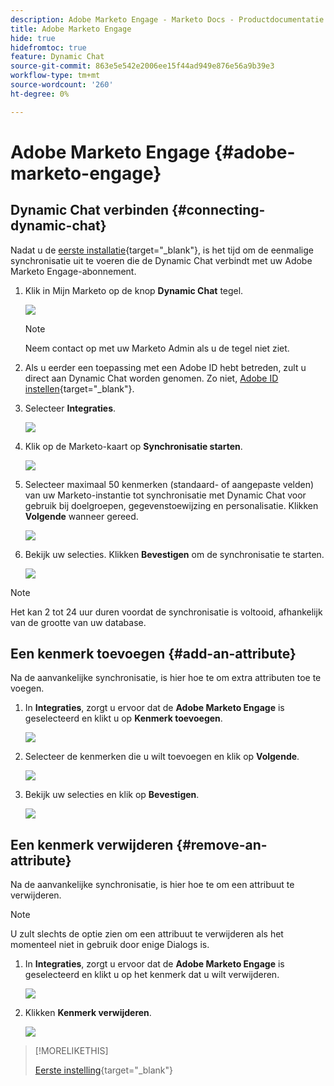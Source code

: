 ```yaml
---
description: Adobe Marketo Engage - Marketo Docs - Productdocumentatie
title: Adobe Marketo Engage
hide: true
hidefromtoc: true
feature: Dynamic Chat
source-git-commit: 863e5e542e2006ee15f44ad949e876e56a9b39e3
workflow-type: tm+mt
source-wordcount: '260'
ht-degree: 0%

---
```


# Adobe Marketo Engage {#adobe-marketo-engage}

## Dynamic Chat verbinden {#connecting-dynamic-chat}

Nadat u de [eerste installatie](/help/marketo/product-docs/demand-generation/dynamic-chat/initial-setup.md){target="_blank"}, is het tijd om de eenmalige synchronisatie uit te voeren die de Dynamic Chat verbindt met uw Adobe Marketo Engage-abonnement.

1. Klik in Mijn Marketo op de knop **Dynamic Chat** tegel.

   ![](assets/adobe-marketo-engage-1.png)

   >[!NOTE]
   >
   >Neem contact op met uw Marketo Admin als u de tegel niet ziet.

1. Als u eerder een toepassing met een Adobe ID hebt betreden, zult u direct aan Dynamic Chat worden genomen. Zo niet, [Adobe ID instellen](https://helpx.adobe.com/manage-account/using/create-update-adobe-id.html){target="_blank"}.

1. Selecteer **Integraties**.

   ![](assets/adobe-marketo-engage-2.png)

1. Klik op de Marketo-kaart op **Synchronisatie starten**.

   ![](assets/adobe-marketo-engage-3.png)

1. Selecteer maximaal 50 kenmerken (standaard- of aangepaste velden) van uw Marketo-instantie tot synchronisatie met Dynamic Chat voor gebruik bij doelgroepen, gegevenstoewijzing en personalisatie. Klikken **Volgende** wanneer gereed.

   ![](assets/adobe-marketo-engage-4.png)

1. Bekijk uw selecties. Klikken **Bevestigen** om de synchronisatie te starten.

   ![](assets/adobe-marketo-engage-5.png)

>[!NOTE]
>
>Het kan 2 tot 24 uur duren voordat de synchronisatie is voltooid, afhankelijk van de grootte van uw database.

## Een kenmerk toevoegen {#add-an-attribute}

Na de aanvankelijke synchronisatie, is hier hoe te om extra attributen toe te voegen.

1. In **Integraties**, zorgt u ervoor dat de **Adobe Marketo Engage** is geselecteerd en klikt u op **Kenmerk toevoegen**.

   ![](assets/adobe-marketo-engage-6.png)

1. Selecteer de kenmerken die u wilt toevoegen en klik op **Volgende**.

   ![](assets/adobe-marketo-engage-7.png)

1. Bekijk uw selecties en klik op **Bevestigen**.

   ![](assets/adobe-marketo-engage-8.png)

## Een kenmerk verwijderen {#remove-an-attribute}

Na de aanvankelijke synchronisatie, is hier hoe te om een attribuut te verwijderen.

>[!NOTE]
>
>U zult slechts de optie zien om een attribuut te verwijderen als het momenteel niet in gebruik door enige Dialogs is.

1. In **Integraties**, zorgt u ervoor dat de **Adobe Marketo Engage** is geselecteerd en klikt u op het kenmerk dat u wilt verwijderen.

   ![](assets/adobe-marketo-engage-9.png)

1. Klikken **Kenmerk verwijderen**.

   ![](assets/adobe-marketo-engage-10.png)

>[!MORELIKETHIS]
>
>[Eerste instelling](/help/marketo/product-docs/demand-generation/dynamic-chat/initial-setup.md){target="_blank"}

